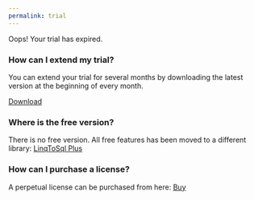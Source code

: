 ```yaml
---
permalink: trial
---
```


Oops! Your trial has expired.

### How can I extend my trial?
You can extend your trial for several months by downloading the latest version at the beginning of every month.

<a class="btn btn-lg btn-z" role="button" href="/download" onclick="ga('send', 'event', { eventAction: 'download'});">
	<i class="fa fa-cloud-download" aria-hidden="true"></i>
	Download
	<i class="fa fa-angle-right"></i>
</a>

### Where is the free version?
There is no free version. All free features has been moved to a different library: <a href="http://linqtosql-plus.net" target="_blank">LinqToSql Plus</a>

### How can I purchase a license?
A perpetual license can be purchased from here: <a href="http://linqtosql-plus.net/pricing">Buy</a>
